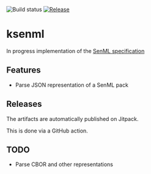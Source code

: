 ![Build status](https://github.com/bobeal/ksenml/workflows/Build/badge.svg)
[![Release](https://jitpack.io/v/bobeal/ksenml.svg)](https://jitpack.io/#bobeal/ksenml)

# ksenml

In progress implementation of the [SenML specification](https://tools.ietf.org/id/draft-ietf-core-senml-16.html)

## Features

* Parse JSON representation of a SenML pack

## Releases

The artifacts are automatically published on Jitpack.

This is done via a GitHub action.

## TODO

* Parse CBOR and other representations

